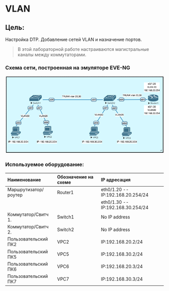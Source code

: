# VLAN

## Цель:
Настройка DTP.
Добавление сетей VLAN и назначение портов.

> В этой лабораторной работе настраиваются магистральные каналы между коммутаторами.


### Схема сети, построенная на эмуляторе EVE-NG
![](https://github.com/Samurai1135/otus-network-engeneer/blob/73da4c02996a5d358a01fa937864a16ec8272ce5/Lab-01/NetworkScheme/%D0%A1%D1%85%D0%B5%D0%BC%D0%B0%20%D1%81%D0%B5%D1%82%D0%B8%20%D0%B2%20EVE-ng.png)



### Используемое оборудование:

| Наименование       | Обозначение на схеме |  IP адресация |
| :----------------- | :------------------- | :---------------------------------- |
|Маршрутизатор/роутер| Router1              |  eth0/1.20 -- IP:192.168.20.254/24  |  
|                    |                      |  eth0/1.30 --  IP:192.168.30.254/24 |
|Коммутатор/Свитч 1. | Switch1              |  No IP address                      |
|Коммутатор/Свитч 2. | Switch2              |  No IP address                      |
|Пользовательский ПК2| VPC2                 |  IP:192.168.20.2/24                 |
|Пользовательский ПК5| VPC5                 |  IP:192.168.30.2/24                 |
|Пользовательский ПК6| VPC6                 |  IP:192.168.20.3/24                 |
|Пользовательский ПК7| VPC7                 |  IP:192.168.30.3/24                 |
